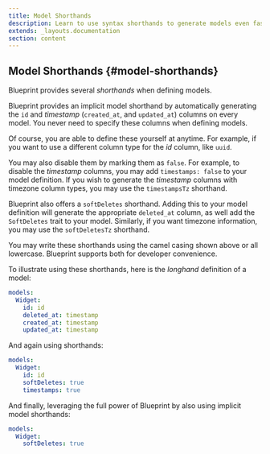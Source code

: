 ```yaml
---
title: Model Shorthands
description: Learn to use syntax shorthands to generate models even faster with Blueprint.
extends: _layouts.documentation
section: content
---
```

## Model Shorthands {#model-shorthands}
Blueprint provides several _shorthands_ when defining models.

Blueprint provides an implicit model shorthand by automatically generating the `id` and _timestamp_ (`created_at`, and `updated_at`) columns on every model. You never need to specify these columns when defining models.

Of course, you are able to define these yourself at anytime. For example, if you want to use a different column type for the _id_ column, like `uuid`.

You may also disable them by marking them as `false`. For example, to disable the _timestamp_ columns, you may add `timestamps: false` to your model definition. If you wish to generate the _timestamp_ columns with timezone column types, you may use the `timestampsTz` shorthand.

Blueprint also offers a `softDeletes` shorthand. Adding this to your model definition will generate the appropriate `deleted_at` column, as well add the `SoftDeletes` trait to your model. Similarly, if you want timezone information, you may use the `softDeletesTz` shorthand.

You may write these shorthands using the camel casing shown above or all lowercase. Blueprint supports both for developer convenience.

To illustrate using these shorthands, here is the _longhand_ definition of a model:

```yaml
models:
  Widget:
    id: id
    deleted_at: timestamp
    created_at: timestamp
    updated_at: timestamp
```

And again using shorthands:

```yaml
models:
  Widget:
    id: id
    softDeletes: true
    timestamps: true
```

And finally, leveraging the full power of Blueprint by also using implicit model shorthands:

```yaml
models:
  Widget:
    softDeletes: true
```
